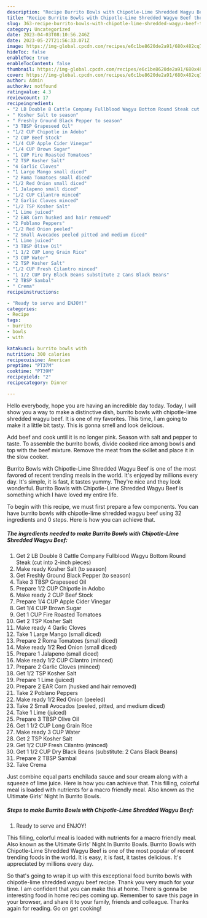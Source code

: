 ```yaml
---
description: "Recipe Burrito Bowls with Chipotle-Lime Shredded Wagyu Beef the Very Delicious"
title: "Recipe Burrito Bowls with Chipotle-Lime Shredded Wagyu Beef the Very Delicious"
slug: 363-recipe-burrito-bowls-with-chipotle-lime-shredded-wagyu-beef-the-very-delicious
category: Uncategorized
date: 2023-04-03T08:10:56.246Z
date: 2023-05-27T21:56:33.071Z
image: https://img-global.cpcdn.com/recipes/e6c1be8620de2a91/680x482cq70/burrito-bowls-with-chipotle-lime-shredded-wagyu-beef-recipe-main-photo.jpg
hideToc: false
enableToc: true
enableTocContent: false
thumbnail: https://img-global.cpcdn.com/recipes/e6c1be8620de2a91/680x482cq70/burrito-bowls-with-chipotle-lime-shredded-wagyu-beef-recipe-main-photo.jpg
cover: https://img-global.cpcdn.com/recipes/e6c1be8620de2a91/680x482cq70/burrito-bowls-with-chipotle-lime-shredded-wagyu-beef-recipe-main-photo.jpg
author: Admin
authorAv: notfound
ratingvalue: 4.3
reviewcount: 17
recipeingredient:
- "2 LB Double 8 Cattle Company Fullblood Wagyu Bottom Round Steak cut into 2inch pieces"
- " Kosher Salt to season"
- " Freshly Ground Black Pepper to season"
- "3 TBSP Grapeseed Oil"
- "1/2 CUP Chipotle in Adobo"
- "2 CUP Beef Stock"
- "1/4 CUP Apple Cider Vinegar"
- "1/4 CUP Brown Sugar"
- "1 CUP Fire Roasted Tomatoes"
- "2 TSP Kosher Salt"
- "4 Garlic Cloves"
- "1 Large Mango small diced"
- "2 Roma Tomatoes small diced"
- "1/2 Red Onion small diced"
- "1 Jalapeno small diced"
- "1/2 CUP Cilantro minced"
- "2 Garlic Cloves minced"
- "1/2 TSP Kosher Salt"
- "1 Lime juiced"
- "2 EAR Corn husked and hair removed"
- "2 Poblano Peppers"
- "1/2 Red Onion peeled"
- "2 Small Avocados peeled pitted and medium diced"
- "1 Lime juiced"
- "3 TBSP Olive Oil"
- "1 1/2 CUP Long Grain Rice"
- "3 CUP Water"
- "2 TSP Kosher Salt"
- "1/2 CUP Fresh Cilantro minced"
- "1 1/2 CUP Dry Black Beans substitute 2 Cans Black Beans"
- "2 TBSP Sambal"
- " Crema"
recipeinstructions:

- "Ready to serve and ENJOY!"
categories:
- Recipe
tags:
- burrito
- bowls
- with

katakunci: burrito bowls with 
nutrition: 300 calories
recipecuisine: American
preptime: "PT37M"
cooktime: "PT39M"
recipeyield: "2"
recipecategory: Dinner

---
```



Hello everybody, hope you are having an incredible day today. Today, I will show you a way to make a distinctive dish, burrito bowls with chipotle-lime shredded wagyu beef. It is one of my favorites. This time, I am going to make it a little bit tasty. This is gonna smell and look delicious.

Add beef and cook until it is no longer pink. Season with salt and pepper to taste. To assemble the burrito bowls, divide cooked rice among bowls and top with the beef mixture. Remove the meat from the skillet and place it in the slow cooker.

Burrito Bowls with Chipotle-Lime Shredded Wagyu Beef is one of the most favored of recent trending meals in the world. It's enjoyed by millions every day. It's simple, it is fast, it tastes yummy. They're nice and they look wonderful. Burrito Bowls with Chipotle-Lime Shredded Wagyu Beef is something which I have loved my entire life.


To begin with this recipe, we must first prepare a few components. You can have burrito bowls with chipotle-lime shredded wagyu beef using 32 ingredients and 0 steps. Here is how you can achieve that.

<!--inarticleads1-->

##### The ingredients needed to make Burrito Bowls with Chipotle-Lime Shredded Wagyu Beef:

1. Get 2 LB Double 8 Cattle Company Fullblood Wagyu Bottom Round Steak (cut into 2-inch pieces)
1. Make ready  Kosher Salt (to season)
1. Get  Freshly Ground Black Pepper (to season)
1. Take 3 TBSP Grapeseed Oil
1. Prepare 1/2 CUP Chipotle in Adobo
1. Make ready 2 CUP Beef Stock
1. Prepare 1/4 CUP Apple Cider Vinegar
1. Get 1/4 CUP Brown Sugar
1. Get 1 CUP Fire Roasted Tomatoes
1. Get 2 TSP Kosher Salt
1. Make ready 4 Garlic Cloves
1. Take 1 Large Mango (small diced)
1. Prepare 2 Roma Tomatoes (small diced)
1. Make ready 1/2 Red Onion (small diced)
1. Prepare 1 Jalapeno (small diced)
1. Make ready 1/2 CUP Cilantro (minced)
1. Prepare 2 Garlic Cloves (minced)
1. Get 1/2 TSP Kosher Salt
1. Prepare 1 Lime (juiced)
1. Prepare 2 EAR Corn (husked and hair removed)
1. Take 2 Poblano Peppers
1. Make ready 1/2 Red Onion (peeled)
1. Take 2 Small Avocados (peeled, pitted, and medium diced)
1. Take 1 Lime (juiced)
1. Prepare 3 TBSP Olive Oil
1. Get 1 1/2 CUP Long Grain Rice
1. Make ready 3 CUP Water
1. Get 2 TSP Kosher Salt
1. Get 1/2 CUP Fresh Cilantro (minced)
1. Get 1 1/2 CUP Dry Black Beans (substitute: 2 Cans Black Beans)
1. Prepare 2 TBSP Sambal
1. Take  Crema


Just combine equal parts enchilada sauce and sour cream along with a squeeze of lime juice. Here is how you can achieve that. This filling, colorful meal is loaded with nutrients for a macro friendly meal. Also known as the Ultimate Girls&#39; Night In Burrito Bowls. 

<!--inarticleads2-->

##### Steps to make Burrito Bowls with Chipotle-Lime Shredded Wagyu Beef:


1. Ready to serve and ENJOY!

This filling, colorful meal is loaded with nutrients for a macro friendly meal. Also known as the Ultimate Girls&#39; Night In Burrito Bowls. Burrito Bowls with Chipotle-Lime Shredded Wagyu Beef is one of the most popular of recent trending foods in the world. It is easy, it is fast, it tastes delicious. It&#39;s appreciated by millions every day. 

So that's going to wrap it up with this exceptional food burrito bowls with chipotle-lime shredded wagyu beef recipe. Thank you very much for your time. I am confident that you can make this at home. There is gonna be interesting food in home recipes coming up. Remember to save this page in your browser, and share it to your family, friends and colleague. Thanks again for reading. Go on get cooking!
